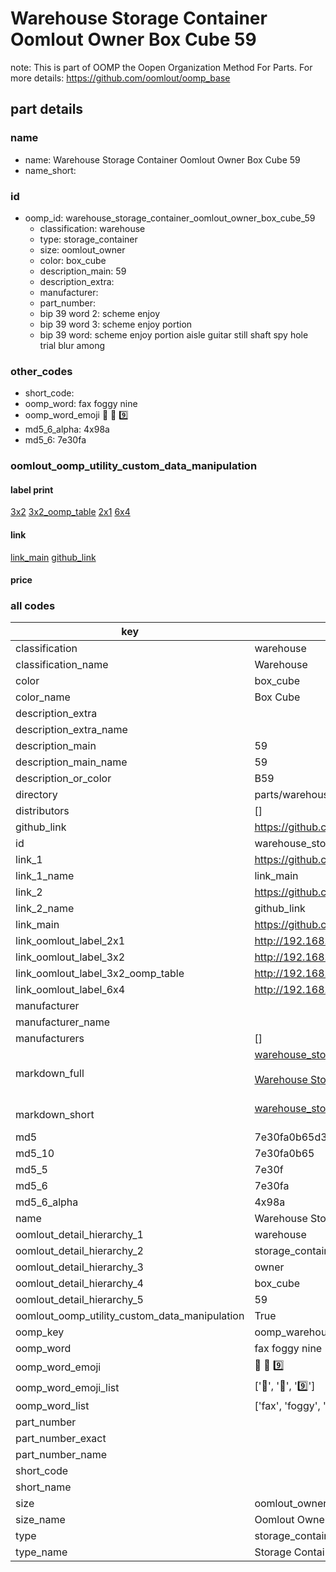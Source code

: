 # Warehouse Storage Container Oomlout Owner Box Cube 59  

note: This is part of OOMP the Oopen Organization Method For Parts. For more details: https://github.com/oomlout/oomp_base

##  part details





### name
* name: Warehouse Storage Container Oomlout Owner Box Cube 59
* name_short: 
### id
* oomp_id: warehouse_storage_container_oomlout_owner_box_cube_59
  * classification: warehouse
  * type: storage_container
  * size: oomlout_owner
  * color: box_cube
  * description_main: 59
  * description_extra: 
  * manufacturer: 
  * part_number: 
  * bip 39 word 2: scheme enjoy
  * bip 39 word 3: scheme enjoy portion
  * bip 39 word: scheme enjoy portion aisle guitar still shaft spy hole trial blur among

### other_codes
* short_code: 
* oomp_word: fax foggy nine
* oomp_word_emoji :fax: :foggy: :nine:
* md5_6_alpha: 4x98a
* md5_6: 7e30fa






### oomlout_oomp_utility_custom_data_manipulation
#### label print
[3x2](http://192.168.1.245:1112/?label=oomp%204x98a)
[3x2_oomp_table](http://192.168.1.107:1112/?label=oomp%204x98a)
[2x1](http://192.168.1.242:1112/?label=oomp%204x98a)
[6x4](http://192.168.1.55:1112/?label=oomp%204x98a)    

#### link

[link_main](https://github.com/oomlout/oomlout_oomp_current_version_messy/tree/main/parts/warehouse_storage_container_oomlout_owner_box_cube_59) [github_link](https://github.com/oomlout/oomlout_oomp_part_src/tree/main/parts/warehouse_storage_container_oomlout_owner_box_cube_59)                             

#### price







### all codes 
| key | value |  
| --- | --- |  
| classification | warehouse |  
| classification_name | Warehouse |  
| color | box_cube |  
| color_name | Box Cube |  
| description_extra |  |  
| description_extra_name |  |  
| description_main | 59 |  
| description_main_name | 59 |  
| description_or_color | B59 |  
| directory | parts/warehouse_storage_container_oomlout_owner_box_cube_59 |  
| distributors | [] |  
| github_link | https://github.com/oomlout/oomlout_oomp_part_src/tree/main/parts/warehouse_storage_container_oomlout_owner_box_cube_59 |  
| id | warehouse_storage_container_oomlout_owner_box_cube_59 |  
| link_1 | https://github.com/oomlout/oomlout_oomp_current_version_messy/tree/main/parts/warehouse_storage_container_oomlout_owner_box_cube_59 |  
| link_1_name | link_main |  
| link_2 | https://github.com/oomlout/oomlout_oomp_part_src/tree/main/parts/warehouse_storage_container_oomlout_owner_box_cube_59 |  
| link_2_name | github_link |  
| link_main | https://github.com/oomlout/oomlout_oomp_current_version_messy/tree/main/parts/warehouse_storage_container_oomlout_owner_box_cube_59 |  
| link_oomlout_label_2x1 | http://192.168.1.242:1112/?label=oomp%204x98a |  
| link_oomlout_label_3x2 | http://192.168.1.245:1112/?label=oomp%204x98a |  
| link_oomlout_label_3x2_oomp_table | http://192.168.1.107:1112/?label=oomp%204x98a |  
| link_oomlout_label_6x4 | http://192.168.1.55:1112/?label=oomp%204x98a |  
| manufacturer |  |  
| manufacturer_name |  |  
| manufacturers | [] |  
| markdown_full | [warehouse_storage_container_oomlout_owner_box_cube_59](https://github.com/oomlout/oomlout_oomp_current_version_messy/tree/main/parts/warehouse_storage_container_oomlout_owner_box_cube_59)<br>[](https://github.com/oomlout/oomlout_oomp_current_version_messy/tree/main/parts/warehouse_storage_container_oomlout_owner_box_cube_59)<br>[Warehouse Storage Container Oomlout Owner Box Cube 59](https://github.com/oomlout/oomlout_oomp_current_version_messy/tree/main/parts/warehouse_storage_container_oomlout_owner_box_cube_59)<br><br> |  
| markdown_short | [warehouse_storage_container_oomlout_owner_box_cube_59](https://github.com/oomlout/oomlout_oomp_current_version_messy/tree/main/parts/warehouse_storage_container_oomlout_owner_box_cube_59)<br><br> |  
| md5 | 7e30fa0b65d3589f5733e05b5092ae05 |  
| md5_10 | 7e30fa0b65 |  
| md5_5 | 7e30f |  
| md5_6 | 7e30fa |  
| md5_6_alpha | 4x98a |  
| name | Warehouse Storage Container Oomlout Owner Box Cube 59 |  
| oomlout_detail_hierarchy_1 | warehouse |  
| oomlout_detail_hierarchy_2 | storage_container |  
| oomlout_detail_hierarchy_3 | owner |  
| oomlout_detail_hierarchy_4 | box_cube |  
| oomlout_detail_hierarchy_5 | 59 |  
| oomlout_oomp_utility_custom_data_manipulation | True |  
| oomp_key | oomp_warehouse_storage_container_oomlout_owner_box_cube_59 |  
| oomp_word | fax foggy nine |  
| oomp_word_emoji | :fax: :foggy: :nine: |  
| oomp_word_emoji_list | [':fax:', ':foggy:', ':nine:'] |  
| oomp_word_list | ['fax', 'foggy', 'nine'] |  
| part_number |  |  
| part_number_exact |  |  
| part_number_name |  |  
| short_code |  |  
| short_name |  |  
| size | oomlout_owner |  
| size_name | Oomlout Owner |  
| type | storage_container |  
| type_name | Storage Container |  

